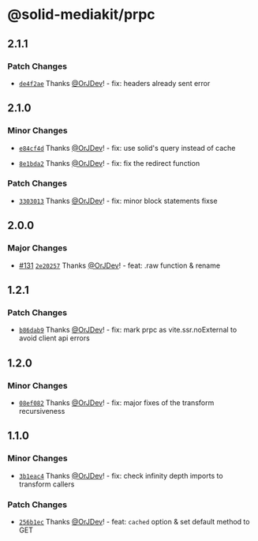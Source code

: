 # @solid-mediakit/prpc

## 2.1.1

### Patch Changes

- [`de4f2ae`](https://github.com/solidjs-community/mediakit/commit/de4f2aeff35f6c7b2bbda1f7b1259ab5993e7bea) Thanks [@OrJDev](https://github.com/OrJDev)! - fix: headers already sent error

## 2.1.0

### Minor Changes

- [`e84cf4d`](https://github.com/solidjs-community/mediakit/commit/e84cf4d9cbdba06668053d59f5fb407e8e071ade) Thanks [@OrJDev](https://github.com/OrJDev)! - fix: use solid's query instead of cache

- [`8e1bda2`](https://github.com/solidjs-community/mediakit/commit/8e1bda232e53a73996ac23e43835d625d1dbd091) Thanks [@OrJDev](https://github.com/OrJDev)! - fix: fix the redirect function

### Patch Changes

- [`3303013`](https://github.com/solidjs-community/mediakit/commit/3303013b88fd56cc245c6f14a69f17409a15de08) Thanks [@OrJDev](https://github.com/OrJDev)! - fix: minor block statements fixse

## 2.0.0

### Major Changes

- [#131](https://github.com/solidjs-community/mediakit/pull/131) [`2e20257`](https://github.com/solidjs-community/mediakit/commit/2e202575645476581249ff196c968c43b17008c9) Thanks [@OrJDev](https://github.com/OrJDev)! - feat: .raw function & rename

## 1.2.1

### Patch Changes

- [`b86dab9`](https://github.com/solidjs-community/mediakit/commit/b86dab90430d9e48ce3c3f5f9e2c8553546013b2) Thanks [@OrJDev](https://github.com/OrJDev)! - fix: mark prpc as vite.ssr.noExternal to avoid client api errors

## 1.2.0

### Minor Changes

- [`08ef082`](https://github.com/solidjs-community/mediakit/commit/08ef082b05fb5de40b64e85a2a265465e3bc16fc) Thanks [@OrJDev](https://github.com/OrJDev)! - fix: major fixes of the transform recursiveness

## 1.1.0

### Minor Changes

- [`3b1eac4`](https://github.com/solidjs-community/mediakit/commit/3b1eac45840c4d7b054027dd8736f7c0c7ad1ee2) Thanks [@OrJDev](https://github.com/OrJDev)! - fix: check infinity depth imports to transform callers

### Patch Changes

- [`256b1ec`](https://github.com/solidjs-community/mediakit/commit/256b1ec757fe60ba0715cfcf9f98af5b999ce5c6) Thanks [@OrJDev](https://github.com/OrJDev)! - feat: `cached` option & set default method to GET
